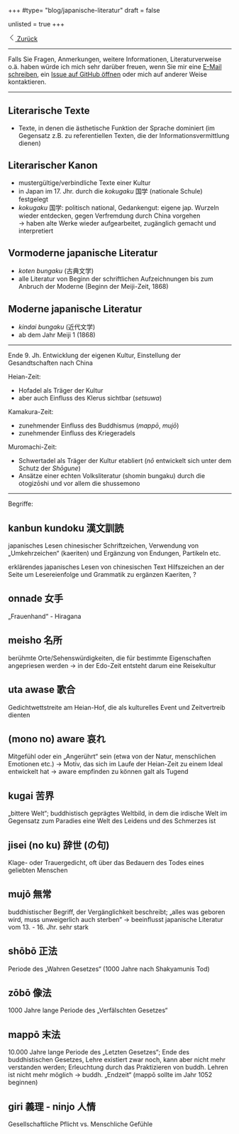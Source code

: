 +++
#type= "blog/japanische-literatur"
draft = false

unlisted = true
+++

<div class="mb-5">
    <a href="../" class="btn btn-primary btn-sm mt-4">
        <svg xmlns="http://www.w3.org/2000/svg" width="16" height="16" fill="currentColor" class="bi bi-chevron-left" viewBox="0 0 16 16">
            <path fill-rule="evenodd" d="M11.354 1.646a.5.5 0 0 1 0 .708L5.707 8l5.647 5.646a.5.5 0 0 1-.708.708l-6-6a.5.5 0 0 1 0-.708l6-6a.5.5 0 0 1 .708 0z"/>
        </svg> Zurück
    </a>
</div>

---

Falls Sie Fragen, Anmerkungen, weitere Informationen, Literaturverweise o.ä. haben würde ich mich sehr darüber freuen, wenn Sie mir eine [E-Mail schreiben](mailto:contact@nalsai.de), ein [Issue auf GitHub öffnen](https://github.com/nalsai/nalsai.de/issues/new) oder mich auf anderer Weise kontaktieren.

---

## Literarische Texte

- Texte, in denen die ästhetische Funktion der Sprache dominiert
(im Gegensatz z.B. zu referentiellen Texten, die der Informationsvermittlung dienen)

## Literarischer Kanon

- mustergültige/verbindliche Texte einer Kultur
- in Japan im 17. Jhr. durch die _kokugaku_ 国学 (nationale Schule) festgelegt
- _kokugaku_ 国学: politisch national, Gedankengut: eigene jap. Wurzeln wieder entdecken, gegen Verfremdung durch China vorgehen  
  -> haben alte Werke wieder aufgearbeitet, zugänglich gemacht und interpretiert

## Vormoderne japanische Literatur

- _koten bungaku_ (古典文学)
- alle Literatur von Beginn der schriftlichen Aufzeichnungen bis zum Anbruch der Moderne (Beginn der Meiji-Zeit, 1868)

## Moderne japanische Literatur

- _kindai bungaku_ (近代文学)
- ab dem Jahr Meiji 1 (1868)  

---

Ende 9. Jh. Entwicklung der eigenen Kultur,
Einstellung der Gesandtschaften nach China

Heian-Zeit:

- Hofadel als Träger der Kultur
- aber auch Einfluss des Klerus sichtbar (_setsuwa_)

Kamakura-Zeit:

- zunehmender Einfluss des Buddhismus (_mappō_, _mujō_)
- zunehmender Einfluss des Kriegeradels

Muromachi-Zeit:

- Schwertadel als Träger der Kultur etabliert (_nō_ entwickelt sich unter dem Schutz der _Shōgune_)
- Ansätze einer echten Volksliteratur (shomin bungaku) durch die otogizōshi  und vor allem die shussemono

---

Begriffe:

## kanbun kundoku 漢文訓読

japanisches Lesen chinesischer Schriftzeichen, Verwendung von „Umkehrzeichen“ (kaeriten) und Ergänzung von Endungen, Partikeln etc.

  erklärendes japanisches Lesen von chinesischen Text
  Hilfszeichen an der Seite um Lesereienfolge und Grammatik zu ergänzen
  Kaeriten, ?

## onnade 女手

„Frauenhand“ - Hiragana

## meisho 名所

berühmte Orte/Sehenswürdigkeiten, die für bestimmte Eigenschaften angepriesen werden -> in der Edo-Zeit entsteht darum eine Reisekultur

## uta awase 歌合

Gedichtwettstreite am Heian-Hof, die als kulturelles Event und Zeitvertreib dienten

## (mono no) aware 哀れ

Mitgefühl oder ein „Angerührt“ sein (etwa von der Natur, menschlichen Emotionen etc.) -> Motiv, das sich im Laufe der Heian-Zeit zu einem Ideal entwickelt hat -> aware empfinden zu können galt als Tugend

## kugai 苦界

„bittere Welt“; buddhistisch geprägtes Weltbild, in dem die irdische Welt im Gegensatz zum Paradies eine Welt des Leidens und des Schmerzes ist

## jisei (no ku) 辞世 (の句)

Klage- oder Trauergedicht, oft über das Bedauern des Todes eines geliebten Menschen

## mujō 無常

buddhistischer Begriff, der Vergänglichkeit beschreibt; „alles was geboren wird, muss unweigerlich auch sterben“ -> beeinflusst japanische Literatur vom 13. - 16. Jhr. sehr stark

## shōbō 正法

Periode des „Wahren Gesetzes“ (1000 Jahre nach Shakyamunis Tod)

## zōbō 像法

1000 Jahre lange Periode des „Verfälschten Gesetzes“

## mappō 末法

10.000 Jahre lange Periode des „Letzten Gesetzes“; Ende des buddhistischen Gesetzes, Lehre existiert zwar noch, kann aber nicht mehr verstanden werden; Erleuchtung durch das Praktizieren von buddh. Lehren ist nicht mehr möglich -> buddh. „Endzeit“ (mappō sollte im Jahr 1052 beginnen)
  
## giri 義理 - ninjo 人情

Gesellschaftliche Pflicht vs. Menschliche Gefühle
